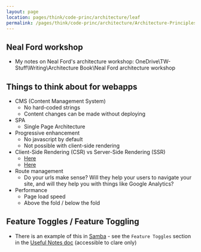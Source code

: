 ```yaml
---
layout: page
location: pages/think/code-princ/architecture/leaf
permalink: /pages/think/code-princ/architecture/Architecture-Principles
---
```


## Neal Ford workshop

- My notes on Neal Ford's architecture workshop: OneDrive\TW-Stuff\Writing\Architecture Book\Neal Ford architecture workshop

## Things to think about for webapps

- CMS (Content Management System)
    - No hard-coded strings
    - Content changes can be made without deploying
- SPA
    - Single Page Architecture
- Progressive enhancement
    - No javascript by default
    - Not possible with client-side rendering
- Client-Side Rendering (CSR) vs Server-Side Rendering (SSR)
    - [Here](https://medium.com/@addyosmani/progressive-web-apps-with-react-js-part-4-site-is-progressively-enhanced-b5ad7cf7a447)
    - [Here](https://www.freecodecamp.org/news/what-exactly-is-client-side-rendering-and-hows-it-different-from-server-side-rendering-bd5c786b340d/)
- Route management 
	- Do your urls make sense? Will they help your users to navigate your site, and will they help you with things like Google Analytics?
- Performance 
	- Page load speed 
	- Above the fold / below the fold 

## Feature Toggles / Feature Toggling

- There is an example of this in [Samba](https://github.com/claresudbery/samba) - see the `Feature Toggles` section in the [Useful Notes doc](https://github.com/claresudbery/samba/blob/master/Useful-Notes.docx) (accessible to clare only)